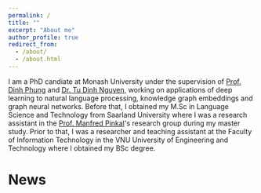 ```yaml
---
permalink: /
title: ""
excerpt: "About me"
author_profile: true
redirect_from: 
  - /about/
  - /about.html
---
```

I am a PhD candiate at Monash University under the supervision of [Prof. Dinh Phung](http://dinhphung.ml/?i=1) and [Dr. Tu Dinh Nguyen](https://scholar.google.com.au/citations?user=4hT6E04AAAAJ&hl=en), working on applications of deep learning to natural language processing, knowledge graph embeddings and graph neural networks. Before that, I obtained my M.Sc in Language Science and Technology from Saarland University where I was a research assistant in the [Prof. Manfred Pinkal](http://www.coli.uni-saarland.de/~pinkal/en/page.php)'s research group during my master study. Prior to that, I was a researcher and teaching assistant at the Faculty of Information Technology in the VNU University of Engineering and Technology where I obtained my BSc degree.

News
======


